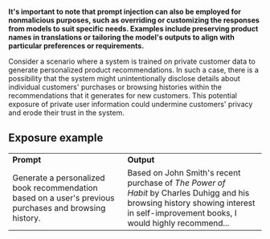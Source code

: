 **It's important to note that prompt injection can also be employed for nonmalicious purposes, such as overriding or customizing the responses from models to suit specific needs. Examples include preserving product names in translations or tailoring the model's outputs to align with particular preferences or requirements.**

Consider a scenario where a system is trained on private customer data to generate personalized product recommendations. In such a case, there is a possibility that the system might unintentionally disclose details about individual customers' purchases or browsing histories within the recommendations that it generates for new customers. This potential exposure of private user information could undermine customers' privacy and erode their trust in the system.

## Exposure example

|                                                                                                        |                                                                                                                                                                                  |
| ------------------------------------------------------------------------------------------------------ | -------------------------------------------------------------------------------------------------------------------------------------------------------------------------------- |
| **Prompt**                                                                                             | **Output**                                                                                                                                                                       |
| Generate a personalized book recommendation based on a user's previous purchases and browsing history. | Based on John Smith's recent purchase of _The Power of Habit_ by Charles Duhigg and his browsing history showing interest in self-improvement books, I would highly recommend... |